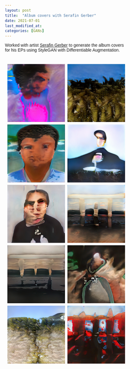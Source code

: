 ```yaml
---
layout: post
title:  "Album covers with Serafin Gerber"
date: 2021-07-01
last_modified_at:
categories: [GANs]
---
```

<style>
    * {
  box-sizing: border-box;
}

body {
  margin: 0;
  font-family: Arial;
}

.header {
  text-align: center;
  padding: 32px;
}

.row {
  display: -ms-flexbox; /* IE10 */
  display: flex;
  -ms-flex-wrap: wrap; /* IE10 */
  flex-wrap: wrap;
  padding: 0 4px;
}

/* Create four equal columns that sits next to each other */
.column {
  -ms-flex: 50%; /* IE10 */
  flex: 50%;
  max-width: 50%;
  padding: 0 4px;
}

.column img {
  margin-top: 8px;
  vertical-align: middle;
  width: 100%;
}

/* Responsive layout - makes a two column-layout instead of four columns */
@media screen and (max-width: 800px) {
  .column {
    -ms-flex: 50%;
    flex: 50%;
    max-width: 50%;
  }
}

/* Responsive layout - makes the two columns stack on top of each other instead of next to each other */
@media screen and (max-width: 600px) {
  .column {
    -ms-flex: 100%;
    flex: 100%;
    max-width: 100%;
  }
}

</style>


Worked with artist [Serafin Gerber](https://serafingerber.ch/) to generate the album covers for his EPs using StyleGAN with Differentiable Augmentation.
<br/><br/>

<div class="row"> 
  <div class="column">
    <a ><img src="/assets/images/serafin/im_1.jpg" style="width:100%"></a>
    <a ><img src="/assets/images/serafin/im_2.jpg" style="width:100%"></a>
    <a ><img src="/assets/images/serafin/im_3.jpg" style="width:100%"></a>
    <a ><img src="/assets/images/serafin/im_4.jpg" style="width:100%"></a>  
      <a ><img src="/assets/images/serafin/im_10.jpg" style="width:100%"></a>  
    
  </div>
  <div class="column">
    <a ><img src="/assets/images/serafin/im_5.jpg" style="width:100%"></a>
    <a ><img src="/assets/images/serafin/im_6.jpg" style="width:100%"></a>
    <a ><img src="/assets/images/serafin/im_7.jpg" style="width:100%"></a>
    <a ><img src="/assets/images/serafin/im_9.jpg" style="width:100%"></a>
      <a ><img src="/assets/images/serafin/im_11.jpg" style="width:100%"></a>  
  
</div>

